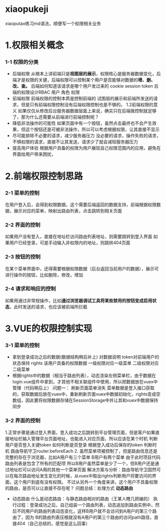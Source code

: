 # xiaopukeji
xiaoputao练习md语法，顺便写一个权限相关业务
# 1.权限相关概念
### 1-1 权限的分类
+ 后端权限
  从根本上讲前端只是**视图层的展示**，权限核心是服务器数据变化，后端才是权限的关键，后端权限可以控制某个用户是否能够对数据的**增、删、改、查。**
后端如何知道该请求是哪个用户发过来的
cookie
session
token
后端的权限设计RBAC
用户
角色
权限
+ 前端权限
前端权限的控制本质是控制前端的 试图层的展示和前端所发送的请求，但是只有前端权限控制没有后端权限控制也是不够的。
1.2前端权限的意义
  如果仅仅从修改后台服务器数据层面上来说，确实只在后端做控制就足够了，那为什么还需要从前端进行前端控制呢？
+ 降低非法操作的可能性
  如果页面中有一个按钮，虽然点击最终也不会产生效果，但这个按钮还是可被非法操作，所以可以考虑根据权限，让其直接不显示
+ 尽可能排除不必要的请求，减少服务器压力
  没必要的请求，操作失败的请求，不惧权限的请求，直接不让其发送，请求少了就会减轻服务器压力
+ 提高用户体验
  根据用户具备的权限为用户展现自己权限范围内的应用，避免在界面给用户带来困扰，
# 2.前端权限控制思路
### 2-1 菜单的控制
在用户登入后，会得到权限数据，这个需要后端返回的数据支持，前端根据权限数据，展示对应的菜单，映射出路由列表，点击跳转到相关页面
### 2-2 界面的控制
如果用户没有登入，直接在地址栏访问路由列表地址，则需要跳转到登入界面
如果用户已经登录，可是手动输入非权限内的地址，则跳转404页面
### 2-3 按钮的控制
在某个菜单界面中，还得需要根据权限数据（后台返回当前用户的数据），展示可进行操作的按钮，比如删除，修改，增加
### 2-4 请求和响应的控制
如果用通过非常规操作，比如**通过浏览器调试工具将某些禁用的按钮变成启用状态**，此时发送的请求，也应该被前端所拦截
# 3.VUE的权限控制实现
### 3-1 菜单的控制
+ 拿到登录成功之后的数据(数据结构稍后补上)
  对数据说明
  token对前端用户的状态保持
  rights 该用户具备的权限数据 一级权限对应一级菜单 二级权限对应二级菜单
+ 根据rights中的数据（相当于路由列表），动态渲染左侧菜单栏，由于数据在login.vue组件中拿到，才其他不相关联组件中使用，所以把数据放在vuex中管理（代码稍后上）
 问题一： 刷新页面菜单消失
 菜单数据是登入接口获取的，获取数据后放在vuex中，重新刷新页面vuex中数据初始化，rights变成空数组，因此要将权限数据存储在SessionStorage中并让其和vuex中数据保持同步
 ### 3-2 界面的控制
 1.正常步骤是通过登入界面，登入成功之后跳转到平台管理页面，但是客户如果直接地址栏输入管理平台页面地址，也能进入对应页面，所以应该在某个时机
 判断用户是否登入关键token
   如何判断是否登录 根据登入成功后保存的token
   判断时机 路由导航守卫router.beforeEach
 2. 虽然菜单项被控制了，但是路由信息还是完整的存在于浏览器，比如A用户有三个菜单 B用户有两个菜单 由于此时项目代码路由列表是包含了所有的匹配项
 所以B用户虽然菜单是少了一个，但B用户还是通过地址栏可以访问A用的其他一个菜单页面
 解决方案与分析：路由导航守卫固然可以在每次路由地址发生变化的时候，从vuex中取出rights判断用户将要访问的界面，这个用户到底有没有权限。
 不过从另外一个角度来讲，这个用户不具备权限的路由，是否可以让直接不存在呢？
 问题总结：处理方式 **动态路由**
 + 动态路由
 什么是动态路由：与静态路由相对的路由（王某人瞎几把编的）
 执行过程：登录成功之后，自己组装一个路由列表，动态追加到路由实例中，然后不同用户的路由列表动态变化，这样B用户就不会访问到A用户的第三个路由了，因为
 B的路由列表压根就没有A用户的第三个路由的访问path路径，直接404（自己总结的，感觉是这么回事）
 
 


     
